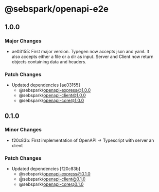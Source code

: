 # @sebspark/openapi-e2e

## 1.0.0

### Major Changes

- ae03155: First major version. Typegen now accepts json and yaml. It also accepts either a file or a dir as input. Server and Client now return objects containing data and headers.

### Patch Changes

- Updated dependencies [ae03155]
  - @sebspark/openapi-express@1.0.0
  - @sebspark/openapi-client@1.0.0
  - @sebspark/openapi-core@1.0.0

## 0.1.0

### Minor Changes

- f20c83b: First implementation of OpenAPI -> Typescript with server an client

### Patch Changes

- Updated dependencies [f20c83b]
  - @sebspark/openapi-express@0.1.0
  - @sebspark/openapi-client@0.1.0
  - @sebspark/openapi-core@0.1.0
